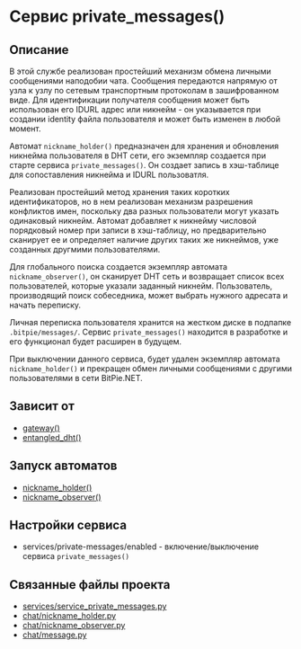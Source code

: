 # Сервис private_messages()


## Описание
В этой службе реализован простейший механизм обмена личными сообщениями наподобии чата.
Сообщения передаются напрямую от узла к узлу по сетевым транспортным протоколам в зашифрованном виде.
Для идентификации получателя сообщения может быть использован его IDURL адрес или никнейм -
он указывается при создании identity файла пользователя и может быть изменен в любой момент.

Автомат `nickname_holder()` предназначен для хранения и обновления никнейма пользователя в DHT сети,
его экземпляр создается при старте сервиса `private_messages()`.
Он создает запись в хэш-таблице для сопоставления никнейма и IDURL пользоватля.

Реализован простейший метод хранения таких коротких идентификаторов, но в нем реализован механизм
разрешения конфликтов имен, поскольку два разных пользователи могут указать одинаковый никнейм.
Автомат добавляет к никнейму числовой порядковый номер при записи в хэш-таблицу, но предварительно
сканирует ее и определяет наличие других таких же никнеймов, уже созданных другмими пользователями.

Для глобального поиска создается экземпляр автомата `nickname_observer()`, он сканирует
DHT сеть и возвращает список всех пользователей, которые указали заданный никнейм.
Пользователь, производящий поиск собеседника, может выбрать нужного адресата и начать переписку.

Личная переписка пользователя хранится на жестком диске в подпапке `.bitpie/messages/`.
Сервис `private_messages()` находится в разработке и его функционал будет расширен в будущем.

При выключении данного сервиса, будет удален экземпляр автомата `nickname_holder()` и
прекращен обмен личными сообщениями с другими пользователями в сети BitPie.NET.


## Зависит от
* [gateway()](services/service_gateway.md)
* [entangled_dht()](services/service_entangled_dht.md)


## Запуск автоматов
* [nickname_holder()](chat/nickname_holder.md)
* [nickname_observer()](chat/nickname_observer.md)


## Настройки сервиса
* services/private-messages/enabled - включение/выключение сервиса `private_messages()`


## Связанные файлы проекта
* [services/service_private_messages.py](services/service_private_messages.py)
* [chat/nickname_holder.py](chat/nickname_holder.py)
* [chat/nickname_observer.py](chat/nickname_observer.py)
* [chat/message.py](chat/message.py)



